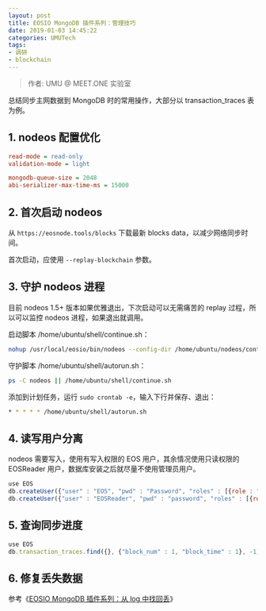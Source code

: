 ```yaml
---
layout: post
title: EOSIO MongoDB 插件系列：管理技巧
date: 2019-01-03 14:45:22
categories: UMUTech
tags:
- 调研
- blockchain
---
```

> 作者: UMU @ MEET.ONE 实验室

总结同步主网数据到 MongoDB 时的常用操作，大部分以 transaction_traces 表为例。

## 1. nodeos 配置优化

```ini
read-mode = read-only
validation-mode = light

mongodb-queue-size = 2048
abi-serializer-max-time-ms = 15000
```

## 2. 首次启动 nodeos

从 `https://eosnode.tools/blocks` 下载最新 blocks data，以减少网络同步时间。

首次启动，应使用 `--replay-blockchain` 参数。

## 3. 守护 nodeos 进程

目前 nodeos 1.5+ 版本如果优雅退出，下次启动可以无需痛苦的 replay 过程，所以可以监控 nodeos 进程，如果退出就调用。

启动脚本 /home/ubuntu/shell/continue.sh：

```sh
nohup /usr/local/eosio/bin/nodeos --config-dir /home/ubuntu/nodeos/config-dir --data-dir /home/ubuntu/nodeos/data-dir > /home/ubuntu/shell/`date +%Y-%m-%d_%H-%M`.log 2>&1 &
```

守护脚本 /home/ubuntu/shell/autorun.sh：

```sh
ps -C nodeos || /home/ubuntu/shell/continue.sh
```

添加到计划任务，运行 `sudo crontab -e`，输入下行并保存、退出：

```sh
* * * * * /home/ubuntu/shell/autorun.sh
```

## 4. 读写用户分离

nodeos 需要写入，使用有写入权限的 EOS 用户，其余情况使用只读权限的 EOSReader 用户，数据库安装之后就尽量不使用管理员用户。

```js
use EOS
db.createUser({"user" : "EOS", "pwd" : "Password", "roles" : [{role : "readWrite", "db" : "EOS"},"dbOwner"]});
db.createUser({"user" : "EOSReader", "pwd" : "password", "roles" : [{role : "read", "db" : "EOS"}]});
```

## 5. 查询同步进度

```js
use EOS
db.transaction_traces.find({}, {"block_num" : 1, "block_time" : 1}, -1).sort({$natural:-1}).pretty()
```
## 6. 修复丢失数据

参考《[EOSIO MongoDB 插件系列：从 log 中找回丢](/2019/01/03/umutech-eosio-mongodb-plugin-find-lost-insertion-from-logs/
)》